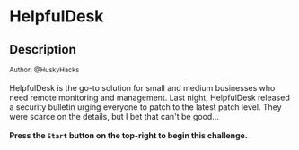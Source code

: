 # HelpfulDesk

## Description

<small>Author: @HuskyHacks</small><br><br>HelpfulDesk is the go-to solution for small and medium  businesses who need remote monitoring and management.  Last night, HelpfulDesk released a security bulletin  urging everyone to patch to the latest patch level.  They were scarce on the details,  but I bet that can't be good... <br><br> <b>Press the <code>Start</code> button on the top-right to begin this challenge.</b>



